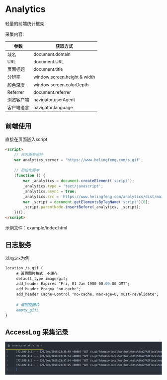 # Analytics 

轻量的前端统计框架

采集内容:

| 参数 | 获取方式 |
| ------------ | ------------ |
| 域名 | document.domain |
| URL | document.URL |
| 页面标题 | document.title |
| 分辨率 | window.screen.height & width |
| 颜色深度 | window.screen.colorDepth |
| Referrer | document.referrer |
| 浏览客户端 | navigator.userAgent |
| 客户端语言 | navigator.language |

## 前端使用

直接在页面嵌入script

```markdown
<script>
    // 日志服务地址
    var analytics_server = 'https://www.helingfeng.com/s.gif';
    
    // 初始化脚本
    (function () {
        var _analytics = document.createElement('script');
        _analytics.type = 'text/javascript';
        _analytics.async = true;
        _analytics.src = 'https://www.helingfeng.com/analytics/dist/main.js';
        var _script = document.getElementsByTagName('script')[0];
        _script.parentNode.insertBefore(_analytics, _script);
    })();
</script>
```

示例文件：example/index.html

## 日志服务

以`Nginx`为例

```markdown
location /s.gif {
     # 设置图片格式，不缓存
     default_type image/gif;
     add_header Expires "Fri, 01 Jan 1980 00:00:00 GMT";
     add_header Pragma "no-cache";
     add_header Cache-Control "no-cache, max-age=0, must-revalidate";

     # 返回空图片
     empty_gif;
}
```

## AccessLog 采集记录

![screen](./p1.png)